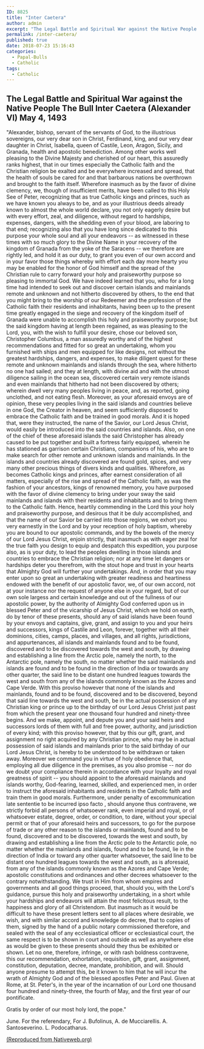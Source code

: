```yaml
---
ID: 8825
title: "Inter Caetera"
author: admin
excerpt: "The Legal Battle and Spiritual War against the Native People The Bull Inter Caetera (Alexander VI) May 4, 1493"
permalink: /inter-caetera/
published: true
date: 2018-07-23 15:16:43
categories:
  - Papal-Bulls
  - Catholic
tags:
  - Catholic
---
```

## The Legal Battle and Spiritual War against the Native People The Bull Inter Caetera (Alexander VI) May 4, 1493

"Alexander, bishop, servant of the servants of God, to the illustrious sovereigns, our very dear son in Christ, Ferdinand, king, and our very dear daughter in Christ, Isabella, queen of Castile, Leon, Aragon, Sicily, and Granada, health and apostolic benediction. Among other works well pleasing to the Divine Majesty and cherished of our heart, this assuredly ranks highest, that in our times especially the Catholic faith and the Christian religion be exalted and be everywhere increased and spread, that the health of souls be cared for and that barbarous nations be overthrown and brought to the faith itself. Wherefore inasmuch as by the favor of divine clemency, we, though of insufficient merits, have been called to this Holy See of Peter, recognizing that as true Catholic kings and princes, such as we have known you always to be, and as your illustrious deeds already known to almost the whole world declare, you not only eagerly desire but with every effort, zeal, and diligence, without regard to hardships, expenses, dangers, with the shedding even of your blood, are laboring to that end; recognizing also that you have long since dedicated to this purpose your whole soul and all your endeavors -- as witnessed in these times with so much glory to the Divine Name in your recovery of the kingdom of Granada from the yoke of the Saracens -- we therefore are rightly led, and hold it as our duty, to grant you even of our own accord and in your favor those things whereby with effort each day more hearty you may be enabled for the honor of God himself and the spread of the Christian rule to carry forward your holy and praiseworthy purpose so pleasing to immortal God. We have indeed learned that you, who for a long time had intended to seek out and discover certain islands and mainlands remote and unknown and not hitherto discovered by others, to the end that you might bring to the worship of our Redeemer and the profession of the Catholic faith their residents and inhabitants, having been up to the present time greatly engaged in the siege and recovery of the kingdom itself of Granada were unable to accomplish this holy and praiseworthy purpose; but the said kingdom having at length been regained, as was pleasing to the Lord, you, with the wish to fulfill your desire, chose our beloved son, Christopher Columbus, a man assuredly worthy and of the highest recommendations and fitted for so great an undertaking, whom you furnished with ships and men equipped for like designs, not without the greatest hardships, dangers, and expenses, to make diligent quest for these remote and unknown mainlands and islands through the sea, where hitherto no one had sailed; and they at length, with divine aid and with the utmost diligence sailing in the ocean sea, discovered certain very remote islands and even mainlands that hitherto had not been discovered by others; wherein dwell very many peoples living in peace, and, as reported, going unclothed, and not eating flesh. Moreover, as your aforesaid envoys are of opinion, these very peoples living in the said islands and countries believe in one God, the Creator in heaven, and seem sufficiently disposed to embrace the Catholic faith and be trained in good morals. And it is hoped that, were they instructed, the name of the Savior, our Lord Jesus Christ, would easily be introduced into the said countries and islands. Also, on one of the chief of these aforesaid islands the said Christopher has already caused to be put together and built a fortress fairly equipped, wherein he has stationed as garrison certain Christians, companions of his, who are to make search for other remote and unknown islands and mainlands. In the islands and countries already discovered are found gold, spices, and very many other precious things of divers kinds and qualities. Wherefore, as becomes Catholic kings and princes, after earnest consideration of all matters, especially of the rise and spread of the Catholic faith, as was the fashion of your ancestors, kings of renowned memory, you have purposed with the favor of divine clemency to bring under your sway the said mainlands and islands with their residents and inhabitants and to bring them to the Catholic faith. Hence, heartily commending in the Lord this your holy and praiseworthy purpose, and desirous that it be duly accomplished, and that the name of our Savior be carried into those regions, we exhort you very earnestly in the Lord and by your reception of holy baptism, whereby you are bound to our apostolic commands, and by the bowels of the mercy of our Lord Jesus Christ, enjoin strictly, that inasmuch as with eager zeal for the true faith you design to equip and despatch this expedition, you purpose also, as is your duty, to lead the peoples dwelling in those islands and countries to embrace the Christian religion; nor at any time let dangers or hardships deter you therefrom, with the stout hope and trust in your hearts that Almighty God will further your undertakings. And, in order that you may enter upon so great an undertaking with greater readiness and heartiness endowed with the benefit of our apostolic favor, we, of our own accord, not at your instance nor the request of anyone else in your regard, but of our own sole largess and certain knowledge and out of the fullness of our apostolic power, by the authority of Almighty God conferred upon us in blessed Peter and of the vicarship of Jesus Christ, which we hold on earth, do by tenor of these presents, should any of said islands have been found by your envoys and captains, give, grant, and assign to you and your heirs and successors, kings of Castile and Leon, forever, together with all their dominions, cities, camps, places, and villages, and all rights, jurisdictions, and appurtenances, all islands and mainlands found and to be found, discovered and to be discovered towards the west and south, by drawing and establishing a line from the Arctic pole, namely the north, to the Antarctic pole, namely the south, no matter whether the said mainlands and islands are found and to be found in the direction of India or towards any other quarter, the said line to be distant one hundred leagues towards the west and south from any of the islands commonly known as the Azores and Cape Verde. With this proviso however that none of the islands and mainlands, found and to be found, discovered and to be discovered, beyond that said line towards the west and south, be in the actual possession of any Christian king or prince up to the birthday of our Lord Jesus Christ just past from which the present year one thousand four hundred and ninety-three begins. And we make, appoint, and depute you and your said heirs and successors lords of them with full and free power, authority, and jurisdiction of every kind; with this proviso however, that by this our gift, grant, and assignment no right acquired by any Christian prince, who may be in actual possession of said islands and mainlands prior to the said birthday of our Lord Jesus Christ, is hereby to be understood to be withdrawn or taken away. Moreover we command you in virtue of holy obedience that, employing all due diligence in the premises, as you also promise -- nor do we doubt your compliance therein in accordance with your loyalty and royal greatness of spirit -- you should appoint to the aforesaid mainlands and islands worthy, God-fearing, learned, skilled, and experienced men, in order to instruct the aforesaid inhabitants and residents in the Catholic faith and train them in good morals. Furthermore, under penalty of excommunication late sententie to be incurred ipso facto , should anyone thus contravene, we strictly forbid all persons of whatsoever rank, even imperial and royal, or of whatsoever estate, degree, order, or condition, to dare, without your special permit or that of your aforesaid heirs and successors, to go for the purpose of trade or any other reason to the islands or mainlands, found and to be found, discovered and to be discovered, towards the west and south, by drawing and establishing a line from the Arctic pole to the Antarctic pole, no matter whether the mainlands and islands, found and to be found, lie in the direction of India or toward any other quarter whatsoever, the said line to be distant one hundred leagues towards the west and south, as is aforesaid, from any of the islands commonly known as the Azores and Cape Verde; apostolic constitutions and ordinances and other decrees whatsoever to the contrary notwithstanding. We trust in Him from whom empires and governments and all good things proceed, that, should you, with the Lord's guidance, pursue this holy and praiseworthy undertaking, in a short while your hardships and endeavors will attain the most felicitous result, to the happiness and glory of all Christendom. But inasmuch as it would be difficult to have these present letters sent to all places where desirable, we wish, and with similar accord and knowledge do decree, that to copies of them, signed by the hand of a public notary commissioned therefore, and sealed with the seal of any ecclesiastical officer or ecclesiastical court, the same respect is to be shown in court and outside as well as anywhere else as would be given to these presents should they thus be exhibited or shown. Let no one, therefore, infringe, or with rash boldness contravene, this our recommendation, exhortation, requisition, gift, grant, assignment, constitution, deputation, decree, mandate, prohibition, and will. Should anyone presume to attempt this, be it known to him that he will incur the wrath of Almighty God and of the blessed apostles Peter and Paul. Given at Rome, at St. Peter's, in the year of the incarnation of our Lord one thousand four hundred and ninety-three, the fourth of May, and the first year of our pontificate.

Gratis by order of our most holy lord, the pope."

June. For the referendary, For J. Bufolinus, A. de Mucciarellis. A. Santoseverino. L. Podocatharus.

[(Reproduced from Nativeweb.org)](http://www.nativeweb.org/pages/legal/indig-inter-caetera.html)
